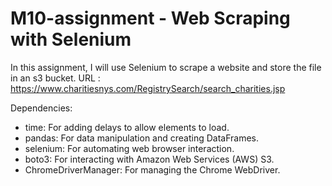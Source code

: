 # M10-assignment - Web Scraping with Selenium

In this assignment, I will use Selenium to scrape a website and store the file in an s3 bucket.
URL : https://www.charitiesnys.com/RegistrySearch/search_charities.jsp

Dependencies:

- time: For adding delays to allow elements to load.
- pandas: For data manipulation and creating DataFrames.
- selenium: For automating web browser interaction.
- boto3: For interacting with Amazon Web Services (AWS) S3.
- ChromeDriverManager: For managing the Chrome WebDriver.
